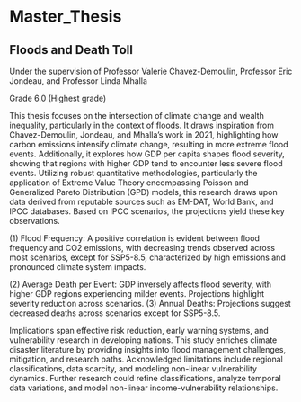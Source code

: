 # Master_Thesis

## Floods and Death Toll 
Under the supervision of Professor Valerie Chavez-Demoulin, Professor Eric Jondeau, and Professor Linda Mhalla

Grade 6.0 (Highest grade)

This thesis focuses on the intersection of climate change and wealth inequality, particularly in the context of floods. It draws inspiration from Chavez-Demoulin, Jondeau, and Mhalla’s work in 2021, highlighting how carbon emissions intensify climate change, resulting in more extreme flood events. Additionally, it explores how GDP per capita shapes flood severity, showing that regions with higher GDP tend to encounter less severe flood events. Utilizing robust quantitative methodologies, particularly the application of Extreme Value Theory encompassing Poisson and Generalized Pareto Distribution (GPD) models, this research draws upon data derived from reputable sources such as EM-DAT, World Bank, and IPCC databases. Based on IPCC scenarios, the projections yield these key observations.

(1) Flood Frequency: A positive correlation is evident between flood frequency and CO2 emissions, with decreasing trends observed across most scenarios, except for SSP5-8.5, characterized by high emissions and pronounced climate system impacts. 

(2) Average Death per Event: GDP inversely affects flood severity, with higher GDP regions experiencing milder events. Projections highlight severity reduction across scenarios. (3) Annual Deaths: Projections
suggest decreased deaths across scenarios except for SSP5-8.5. 

Implications span effective risk reduction, early warning systems, and vulnerability research in developing nations. This study enriches climate disaster literature by providing insights into flood management challenges, mitigation, and research paths. Acknowledged limitations include regional classifications, data scarcity, and modeling non-linear vulnerability dynamics. Further research could refine classifications, analyze temporal data variations, and model non-linear income-vulnerability relationships.
